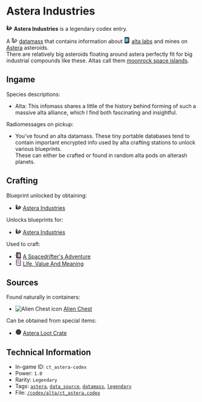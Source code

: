 # Astera Industries

<img src="https://raw.githubusercontent.com/Ceterai/Enternia/main/codex/alta/datamass/astera.png" alt="Astera Industries icon" loading="lazy" height="16px" width="auto" /> **Astera Industries** is a legendary codex entry.

A <img src="https://raw.githubusercontent.com/Ceterai/Enternia/main/items/generic/crafting/alta/datamass.png" alt="Datamass icon" loading="lazy" height="16px" width="auto" /> [datamass](https://ceterai.github.io/MyEnternia/Wiki/Datamass) that contains information about <img src="https://raw.githubusercontent.com/Ceterai/Enternia/main/codex/alta/ebook/lab.png" alt="Alta Labs icon" loading="lazy" height="16px" width="auto" /> [alta labs](https://ceterai.github.io/MyEnternia/Wiki/AltaLabs) and mines on [Astera](https://ceterai.github.io/MyEnternia/Wiki/Tags/Astera) asteroids.  
There are relatively big asteroids floating around astera perfectly fit for big industrial compounds like these. Altas call them [moonrock space islands](https://ceterai.github.io/MyEnternia/Wiki/moonrockspaceislands).

## Ingame

Species descriptions:

- Alta: This infomass shares a little of the history behind forming of such a massive alta alliance, which I find both fascinating and insightful.

Radiomessages on pickup:

- You've found an alta datamass. These tiny portable databases tend to contain important encrypted info used by alta crafting stations to unlock various blueprints.  
These can either be crafted or found in random alta pods on alterash planets.

## Crafting

Blueprint unlocked by obtaining:

- <img src="https://raw.githubusercontent.com/Ceterai/Enternia/main/codex/alta/datamass/astera.png" alt="Astera Industries icon" loading="lazy" height="16px" width="auto" /> [Astera Industries](https://ceterai.github.io/MyEnternia/Wiki/AsteraIndustries)

Unlocks blueprints for:

- <img src="https://raw.githubusercontent.com/Ceterai/Enternia/main/codex/alta/datamass/astera.png" alt="Astera Industries icon" loading="lazy" height="16px" width="auto" /> [Astera Industries](https://ceterai.github.io/MyEnternia/Wiki/AsteraIndustries)

Used to craft:

- <img src="https://raw.githubusercontent.com/Ceterai/Enternia/main/codex/alta/ebook/astera.png" alt="A Spacedrifter's Adventure icon" loading="lazy" height="16px" width="auto" /> [A Spacedrifter's Adventure](https://ceterai.github.io/MyEnternia/Wiki/ASpacedrifter'sAdventure)
- <img src="https://raw.githubusercontent.com/Ceterai/Enternia/main/codex/alta/ebook/stardust.png" alt="Life, Value And Meaning icon" loading="lazy" height="16px" width="auto" /> [Life, Value And Meaning](https://ceterai.github.io/MyEnternia/Wiki/Life,ValueAndMeaning)

## Sources

Found naturally in containers:

- <img src="https://starbounder.org/mediawiki/images/3/35/Alien_Chest.png" alt="Alien Chest icon" loading="lazy" height="9.75px" width="12px" /> [Alien Chest](https://starbounder.org/Alien_Chest)

Can be obtained from special items:

- <img src="https://raw.githubusercontent.com/Ceterai/Enternia/main/items/active/alta/loot/biome/ct_astera_loot.png" alt="Astera Loot Crate icon" loading="lazy" height="16px" width="auto" /> [Astera Loot Crate](https://ceterai.github.io/MyEnternia/Wiki/AsteraLootCrate)

## Technical Information

- In-game ID: `ct_astera-codex`
- Power: `1.0`
- Rarity: `Legendary`
- Tags: [`astera`](https://ceterai.github.io/MyEnternia/Wiki/Tags/Astera), [`data_source`](https://ceterai.github.io/MyEnternia/Wiki/Tags/DataSource), [`datamass`](https://ceterai.github.io/MyEnternia/Wiki/Tags/Datamass), [`legendary`](https://ceterai.github.io/MyEnternia/Wiki/Tags/Legendary)
- File: [`/codex/alta/ct_astera.codex`](https://github.com/Ceterai/Enternia/blob/main/codex/alta/ct_astera.codex)
